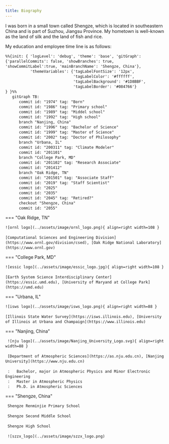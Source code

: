 ```yaml
---
title: Biography
---
```


I was born in a small town called Shengze, which is located in southeastern China and is part of Suzhou, Jiangsu Province.
My hometown is well-known as the land of silk and the land of fish and rice.

My education and employee time line is as follows:

```mermaid
%%{init: { 'logLevel': 'debug', 'theme': 'base', 'gitGraph': {'parallelCommits': false, 'showBranches': true, 'showCommitLabel':true, 'mainBranchName': 'Shengze, China'},
           'themeVariables': {'tagLabelFontSize': '12px',
                              'tagLabelColor': '#ffffff',
                              'tagLabelBackground': '#1D8BBF',
                              'tagLabelBorder': '#084766'}
} }%%
   gitGraph TB:
      commit id: "1974" tag: "Born"
      commit id: "1986" tag: "Primary school"
      commit id: "1989" tag: "Middel school"
      commit id: "1992" tag: "High school"
      branch "Nanjing, China"
      commit id: "1996" tag: "Bachelor of Science"
      commit id: "1999" tag: "Master of Science"
      commit id: "2002" tag: "Doctor of Philosophy"
      branch "Urbana, IL"
      commit id: "200311" tag: "Climate Modeler"
      commit id: "201101"
      branch "College Park, MD"
      commit id: "201102" tag: "Research Associate"
      commit id: "201412"
      branch "Oak Ridge, TN"
      commit id: "201501" tag: "Associate Staff"
      commit id: "2019" tag: "Staff Scientist"
      commit id: "2025"
      commit id: "2035"
      commit id: "2045" tag: "Retired?"
      checkout "Shengze, China"
      commit id: "2055"
```

=== "Oak Ridge, TN"

    ![ornl logo](../assets/image/ornl_logo.png){ align=right width=108 }

    [Computational Sciences and Engineering Division](https://www.ornl.gov/division/csed), [Oak Ridge National Laboratory](https://www.ornl.gov)

=== "College Park, MD"

    ![essic logo](../assets/image/essic_logo.jpg){ align=right width=108 }

    [Earth System Science Interdisciplinary Center](https://essic.umd.edu), [University of Maryand at College Park](https://umd.edu)

=== "Urbana, IL"

    ![isws logo](../assets/image/isws_logo.png){ align=right width=88 }

    [Illinois State Water Survey](https://isws.illinois.edu), [University of Illinois at Urbana and Champaign](https://www.illinois.edu)

=== "Nanjing, China"

     ![nju logo](../assets/image/Nanjing_University_Logo.svg){ align=right width=88 }

     [Department of Atmospheric Sciences](https://as.nju.edu.cn), [Nanjing University](https://www.nju.edu.cn)

     :   Bachelor, major in Atmospheric Physics and Minor Electronic Engineering
     :   Master in Atmospheric Physics
     :   Ph.D. in Atmospheric Sciences

=== "Shengze, China"

     Shengze Renminjie Primary School

     Shengze Second Middle School

     Shengze High School

     ![szzx_logo](../assets/image/szzx_logo.png)







